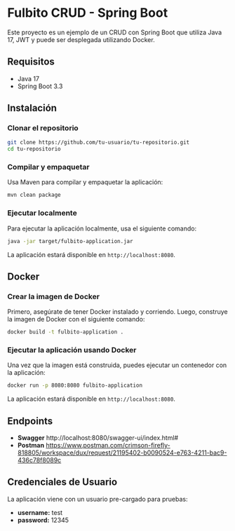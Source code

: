 
# Fulbito CRUD - Spring Boot

Este proyecto es un ejemplo de un CRUD con Spring Boot que utiliza Java 17, JWT y puede ser desplegada utilizando Docker. 

## Requisitos

- Java 17
- Spring Boot 3.3

## Instalación

### Clonar el repositorio

```bash
git clone https://github.com/tu-usuario/tu-repositorio.git
cd tu-repositorio
```

### Compilar y empaquetar

Usa Maven para compilar y empaquetar la aplicación:

```bash
mvn clean package
```

### Ejecutar localmente

Para ejecutar la aplicación localmente, usa el siguiente comando:

```bash
java -jar target/fulbito-application.jar
```

La aplicación estará disponible en `http://localhost:8080`.

## Docker

### Crear la imagen de Docker

Primero, asegúrate de tener Docker instalado y corriendo. Luego, construye la imagen de Docker con el siguiente comando:

```bash
docker build -t fulbito-application .
```

### Ejecutar la aplicación usando Docker

Una vez que la imagen está construida, puedes ejecutar un contenedor con la aplicación:

```bash
docker run -p 8080:8080 fulbito-application
```

La aplicación estará disponible en `http://localhost:8080`.

## Endpoints

- **Swagger** http://localhost:8080/swagger-ui/index.html#
- **Postman** https://www.postman.com/crimson-firefly-818805/workspace/dux/request/21195402-b0090524-e763-4211-bac9-436c78f8089c

## Credenciales de Usuario

La aplicación viene con un usuario pre-cargado para pruebas:

- **username:** test
- **password:** 12345

